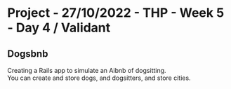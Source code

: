 # Project - 27/10/2022 - THP - Week 5 - Day 4 / Validant

## Dogsbnb

Creating a Rails app to simulate an Aibnb of dogsitting.  
You can create and store dogs, and dogsitters, and store cities.
